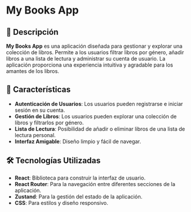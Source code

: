 # My Books App

## 📖 Descripción

**My Books App** es una aplicación diseñada para gestionar y explorar una colección de libros. Permite a los usuarios filtrar libros por género, añadir libros a una lista de lectura y administrar su cuenta de usuario. La aplicación proporciona una experiencia intuitiva y agradable para los amantes de los libros.

## 🚀 Características

- **Autenticación de Usuarios**: Los usuarios pueden registrarse e iniciar sesión en su cuenta.
- **Gestión de Libros**: Los usuarios pueden explorar una colección de libros y filtrarlos por género.
- **Lista de Lectura**: Posibilidad de añadir o eliminar libros de una lista de lectura personal.
- **Interfaz Amigable**: Diseño limpio y fácil de navegar.

## 🛠️ Tecnologías Utilizadas

- **React**: Biblioteca para construir la interfaz de usuario.
- **React Router**: Para la navegación entre diferentes secciones de la aplicación.
- **Zustand**: Para la gestión del estado de la aplicación.
- **CSS**: Para estilos y diseño responsivo.
